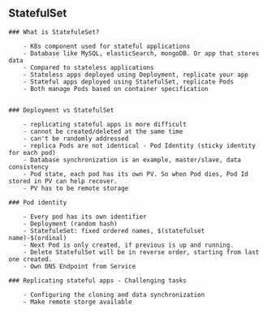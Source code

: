 ## StatefulSet 

    ### What is StatefuleSet?

        - K8s component used for stateful applications 
        - Database like MySQL, elasticSearch, mongoDB. Or app that stores data
        - Compared to stateless applications
        - Stateless apps deployed using Deployment, replicate your app
        - Stateful apps deployed using StatefulSet, replicate Pods
        - Both manage Pods based on container specification


    ### Deployment vs StatefulSet

        - replicating stateful apps is more difficult
        - cannot be created/deleted at the same time
        - can't be randomly addressed
        - replica Pods are not identical - Pod Identity (sticky identity for each pod)
        - Database synchronization is an example, master/slave, data consistency
        - Pod state, each pod has its own PV. So when Pod dies, Pod Id stored in PV can help recover. 
        - PV has to be remote storage 

    ### Pod identity 
        
        - Every pod has its own identifier
        - Deployment (random hash) 
        - StatefuleSet: fixed ordered names, $(statefulset name)-$(ordinal)
        - Next Pod is only created, if previous is up and running. 
        - Delete StatefulSet will be in reverse order, starting from last one created.
        - Own DNS Endpoint from Service

    ### Replicating stateful apps - Challenging tasks
    
        - Configuring the cloning and data synchronization
        - Make remote storge available

    
     
